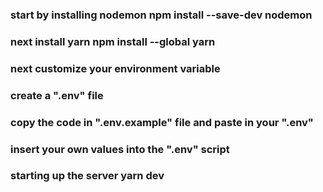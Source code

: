 ### start by installing nodemon npm install --save-dev nodemon

### next install yarn npm install --global yarn

### next customize your environment variable

### create a ".env" file

### copy the code in ".env.example" file and paste in your ".env"

### insert your own values into the ".env" script

### starting up the server yarn dev
